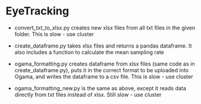 # EyeTracking

- convert_txt_to_xlsx.py creates new xlsx files from all txt files in the given folder. This is slow - use cluster

- create_dataframe.py takes xlsx files and returns a pandas dataframe. It also includes a function to calculate the mean sampling rate
  
- ogama_formatting.py creates dataframe from xlsx files (same code as in create_dataframe.py), puts it in the correct format to be uploaded into Ogama, and writes the dataframe to a csv file. This is slow - use cluster

- ogama_formatting_new.py is the same as above, except it reads data directly from txt files instead of xlsx. Still slow - use cluster

